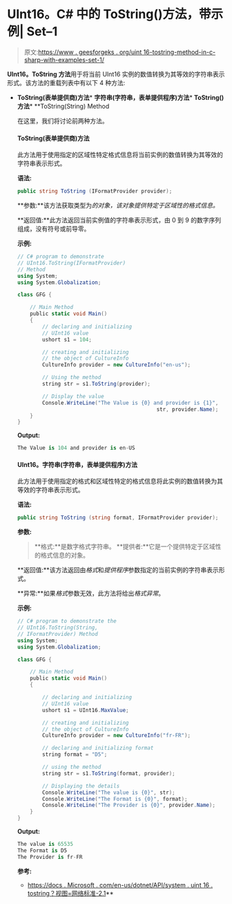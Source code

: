 # UInt16。C# 中的 ToString()方法，带示例| Set–1

> 原文:[https://www . geesforgeks . org/uint 16-tostring-method-in-c-sharp-with-examples-set-1/](https://www.geeksforgeeks.org/uint16-tostring-method-in-c-sharp-with-examples-set-1/)

**UInt16。ToString 方法**用于将当前 UInt16 实例的数值转换为其等效的字符串表示形式。该方法的重载列表中有以下 4 种方法:

*   **ToString(表单提供商)方法***   **字符串(字符串，表单提供程序)方法***   **ToString()方法***   **ToString(String) Method

    在这里，我们将讨论前两种方法。

    #### ToString(表单提供商)方法

    此方法用于使用指定的区域性特定格式信息将当前实例的数值转换为其等效的字符串表示形式。

    **语法:**

    ```cs
    public string ToString (IFormatProvider provider);
    ```

    **参数:**该方法获取类型为*的对象，该对象提供特定于区域性的格式信息。*

    **返回值:**此方法返回当前实例值的字符串表示形式，由 0 到 9 的数字序列组成，没有符号或前导零。

    **示例:**

    ```cs
    // C# program to demonstrate
    // UInt16.ToString(IFormatProvider)
    // Method
    using System;
    using System.Globalization;

    class GFG {

        // Main Method
        public static void Main()
        {
            // declaring and initializing
            // UInt16 value
            ushort s1 = 104;

            // creating and initializing
            // the object of CultureInfo
            CultureInfo provider = new CultureInfo("en-us");

            // Using the method
            string str = s1.ToString(provider);

            // Display the value
            Console.WriteLine("The Value is {0} and provider is {1}",
                                                 str, provider.Name);
        }
    }
    ```

    **Output:**

    ```cs
    The Value is 104 and provider is en-US

    ```

    #### UInt16。字符串(字符串，表单提供程序)方法

    此方法用于使用指定的格式和区域性特定的格式信息将此实例的数值转换为其等效的字符串表示形式。

    **语法:**

    ```cs
    public string ToString (string format, IFormatProvider provider);
    ```

    **参数:**

    > **格式:**是数字格式字符串。
    > **提供者:**它是一个提供特定于区域性的格式信息的对象。

    **返回值:**该方法返回由*格式*和*提供程序*参数指定的当前实例的字符串表示形式。

    **异常:**如果*格式*参数无效，此方法将给出*格式异常*。

    **示例:**

    ```cs
    // C# program to demonstrate the
    // UInt16.ToString(String, 
    // IFormatProvider) Method
    using System;
    using System.Globalization;

    class GFG {

        // Main Method
        public static void Main()
        {

            // declaring and initializing
            // UInt16 value
            ushort s1 = UInt16.MaxValue;

            // creating and initializing
            // the object of CultureInfo
            CultureInfo provider = new CultureInfo("fr-FR");

            // declaring and initializing format
            string format = "D5";

            // using the method
            string str = s1.ToString(format, provider);

            // Displaying the details
            Console.WriteLine("The value is {0}", str);
            Console.WriteLine("The Format is {0}", format);
            Console.WriteLine("The Provider is {0}", provider.Name);
        }
    }
    ```

    **Output:**

    ```cs
    The value is 65535
    The Format is D5
    The Provider is fr-FR

    ```

    **参考:**

    *   [https://docs . Microsoft . com/en-us/dotnet/API/system . uint 16 . tostring？视图=网络标准-2.1](https://docs.microsoft.com/en-us/dotnet/api/system.uint16.tostring?view=netstandard-2.1)**
